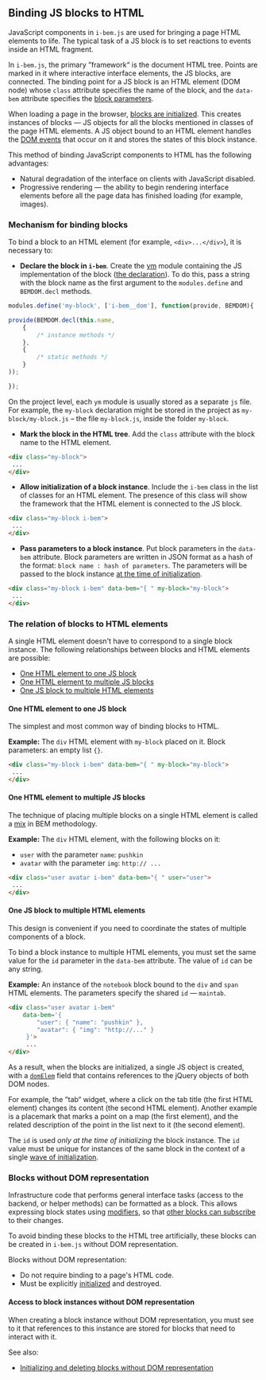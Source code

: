 <a name="html"></a>

Binding JS blocks to HTML
-------------------------

JavaScript components in `i-bem.js` are used for bringing a page HTML elements
to life. The typical task of a JS block is to set reactions to events inside an HTML fragment.

In `i-bem.js`, the primary ”framework“ is the document HTML tree. Points are marked in it where interactive interface elements, the JS blocks, are connected.
The binding point for a JS block is an HTML element (DOM node) whose `class` attribute
specifies the name of the block, and the `data-bem` attribute specifies the [block parameters](./i-bem-js-params.en.md).

When loading a page in the browser, [blocks are initialized](./i-bem-js-init.en.md). This creates instances of blocks — JS objects for all the blocks mentioned in classes of the page HTML elements. A JS object bound to an HTML element
handles the [DOM events](i-bem-js-events.en.md#dom-events) that occur on it and stores the states of this block instance.

This method of binding JavaScript components to HTML has the following advantages:

-   Natural degradation of the interface on clients with JavaScript disabled.
-   Progressive rendering — the ability to begin rendering interface elements before all the page data has finished loading (for example, images).

<a name="html-syntax"></a>

### Mechanism for binding blocks

To bind a block to an HTML element (for example, `<div>...</div>`), it is necessary to:

-   **Declare the block in `i-bem`**.
    Create the [ym](https://github.com/ymaps/modules) module containing the JS implementation of the block ([the declaration](./i-bem-js-decl.en.md)). To do this, pass a string with the block name as the first argument to the `modules.define` and `BEMDOM.decl` methods.

```js
modules.define('my-block', ['i-bem__dom'], function(provide, BEMDOM){

provide(BEMDOM.decl(this.name,
    {
        /* instance methods */
    },
    {
        /* static methods */
    }
));

});
```

On the project level, each `ym` module is usually stored as a separate `js` file. For example, the `my-block` declaration might be stored in the project as `my-block/my-block.js` – the file `my-block.js`, inside the folder `my-block`.

-   **Mark the block in the HTML tree**.
    Add the `class` attribute with the block name to the HTML element.

```html
<div class="my-block">
 ...
</div>
```

-   **Allow initialization of a block instance**.
    Include the `i-bem` class in the list of classes for an HTML element. The presence of this class will show the framework that the HTML element is connected to the JS block.

```html
<div class="my-block i-bem">
 ...
</div>
```

-   **Pass parameters to a block instance**.
    Put block parameters in the `data-bem` attribute. Block parameters are written in JSON format as a hash of the format: `block name : hash of parameters`. The parameters will be passed to the block instance [at the time of initialization](./i-bem-js-init.en.md).

```html
<div class="my-block i-bem" data-bem="{ " my-block="my-block">
 ...
</div>
```

<a name="html-conection"></a>

### The relation of blocks to HTML elements

A single HTML element doesn't have to correspond to a single block instance. The following relationships between blocks and HTML elements are possible:

-   [One HTML element to one JS block](#one-html-element-to-one-js-block)
-   [One HTML element to multiple JS blocks](#one-html-element-to-multiple-js-blocks)
-   [One JS block to multiple HTML elements](#one-js-block-to-multiple-html-elements)

<a name="html-simple"></a>

#### One HTML element to one JS block

The simplest and most common way of binding blocks to HTML.

**Example:** The `div` HTML element with `my-block` placed on it.
Block parameters: an empty list `{}`.

```html
<div class="my-block i-bem" data-bem="{ " my-block="my-block">
 ...
</div>
```

<a name="html-mixes"></a>

#### One HTML element to multiple JS blocks

The technique of placing multiple blocks on a single HTML element is called a [mix](i-bem-js-decl.en.md#mix) in BEM methodology.

**Example:** The `div` HTML element, with the following blocks on it:

-   `user` with the parameter `name`: `pushkin`
-   `avatar` with the parameter `img`: `http:// ...`

```html
<div class="user avatar i-bem" data-bem="{ " user="user">
 ...
</div>
```

<a name="distrib-block"></a>

#### One JS block to multiple HTML elements

This design is convenient if you need to coordinate the states of multiple components of a block.

To bind a block instance to multiple HTML elements, you must set the same value for the `id` parameter in the `data-bem` attribute. The value of `id` can be any string.

**Example:** An instance of the `notebook` block bound to the `div` and `span` HTML elements.
The parameters specify the shared `id` — `maintab`.

```html
<div class="user avatar i-bem"
    data-bem='{
        "user": { "name": "pushkin" },
        "avatar": { "img": "http://..." }
     }'>
     ...
</div>
```

As a result, when the blocks are initialized, a single JS object is created, with a [`domElem`](./i-bem-js-dom.en.md) field that contains references to the jQuery objects of both DOM nodes.

For example, the ”tab“ widget, where a click on the tab title (the first HTML element) changes its content (the second HTML element).
Another example is a placemark that marks a point on a map (the first element), and the related description of the point in the list next to it (the second element).

The `id` is used *only at the time of initializing* the block instance. The `id` value must be unique for instances of the same block in the context of a single [wave of initialization](i-bem-js-init.en.md#wave-of-initialization).

<a name="i-blocks"></a>

### Blocks without DOM representation

Infrastructure code that performs general interface tasks (access to the backend, or helper methods) can be formatted as a block. This allows expressing block states using [modifiers](./i-bem-js-states.en.md), so that [other blocks can subscribe](i-bem-js-states.en.md#other-blocks-can-subscribe) to their changes.

To avoid binding these blocks to the HTML tree artificially, these blocks can be created in `i-bem.js` without DOM representation.

Blocks without DOM representation:

-   Do not require binding to a page's HTML code.
-   Must be explicitly [initialized](i-bem-js-init.en.md#initialized) and destroyed.

<a name="api-nodom"></a>

#### Access to block instances without DOM representation

When creating a block instance without DOM representation, you must see to it that references to this instance are stored for blocks that need to interact with it.

See also:

-   [Initializing and deleting blocks without DOM representation](i-bem-js-init.en.md#initializing-and-deleting-blocks-without-dom-representation)
